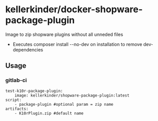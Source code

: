 # kellerkinder/docker-shopware-package-plugin
Image to zip shopware plugins without all unneded files
- Executes composer install --no-dev on installation to remove dev-dependencies
## Usage
### gitlab-ci
```
test-k10r-package-plugin:
    image: kellerkinder/shopware-package-plugin:latest
script:
    - package-plugin #optional param = zip name
artifacts:
    - K10rPlugin.zip #default name
```
